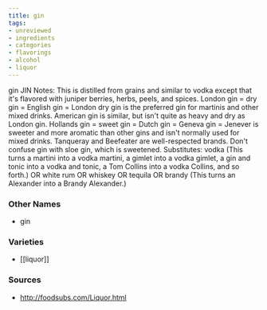 ```yaml
---
title: gin
tags:
- unreviewed
- ingredients
- categories
- flavorings
- alcohol
- liquor
---
```

gin JIN Notes: This is distilled from grains and similar to vodka except that it's flavored with juniper berries, herbs, peels, and spices. London gin = dry gin = English gin = London dry gin is the preferred gin for martinis and other mixed drinks. American gin is similar, but isn't quite as heavy and dry as London gin. Hollands gin = sweet gin = Dutch gin = Geneva gin = Jenever is sweeter and more aromatic than other gins and isn't normally used for mixed drinks. Tanqueray and Beefeater are well-respected brands. Don't confuse gin with sloe gin, which is sweetened. Substitutes: vodka (This turns a martini into a vodka martini, a gimlet into a vodka gimlet, a gin and tonic into a vodka and tonic, a Tom Collins into a vodka Collins, and so forth.) OR white rum OR whiskey OR tequila OR brandy (This turns an Alexander into a Brandy Alexander.)

### Other Names

* gin

### Varieties

* [[liquor]]

### Sources
* http://foodsubs.com/Liquor.html
